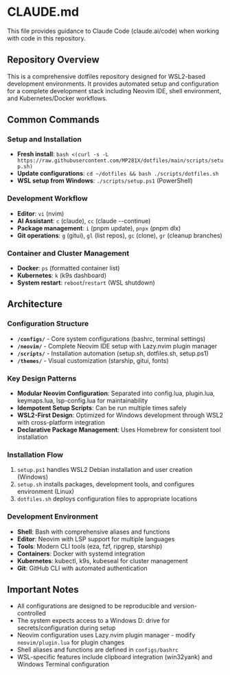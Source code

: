 # CLAUDE.md

This file provides guidance to Claude Code (claude.ai/code) when working with code in this repository.

## Repository Overview

This is a comprehensive dotfiles repository designed for WSL2-based development environments. It provides automated setup and configuration for a complete development stack including Neovim IDE, shell environment, and Kubernetes/Docker workflows.

## Common Commands

### Setup and Installation
- **Fresh install**: `bash <(curl -s -L https://raw.githubusercontent.com/MP281X/dotfiles/main/scripts/setup.sh)`
- **Update configurations**: `cd ~/dotfiles && bash ./scripts/dotfiles.sh`
- **WSL setup from Windows**: `./scripts/setup.ps1` (PowerShell)

### Development Workflow
- **Editor**: `vi` (nvim)
- **AI Assistant**: `c` (claude), `cc` (claude --continue)
- **Package management**: `i` (pnpm update), `pnpx` (pnpm dlx)
- **Git operations**: `g` (gitui), `gl` (list repos), `gc` (clone), `gr` (cleanup branches)

### Container and Cluster Management
- **Docker**: `ps` (formatted container list)
- **Kubernetes**: `k` (k9s dashboard)
- **System restart**: `reboot`/`restart` (WSL shutdown)

## Architecture

### Configuration Structure
- **`/configs/`** - Core system configurations (bashrc, terminal settings)
- **`/neovim/`** - Complete Neovim IDE setup with Lazy.nvim plugin manager
- **`/scripts/`** - Installation automation (setup.sh, dotfiles.sh, setup.ps1)
- **`/themes/`** - Visual customization (starship, gitui, fonts)

### Key Design Patterns
- **Modular Neovim Configuration**: Separated into config.lua, plugin.lua, keymaps.lua, lsp-config.lua for maintainability
- **Idempotent Setup Scripts**: Can be run multiple times safely
- **WSL2-First Design**: Optimized for Windows development through WSL2 with cross-platform integration
- **Declarative Package Management**: Uses Homebrew for consistent tool installation

### Installation Flow
1. `setup.ps1` handles WSL2 Debian installation and user creation (Windows)
2. `setup.sh` installs packages, development tools, and configures environment (Linux)
3. `dotfiles.sh` deploys configuration files to appropriate locations

### Development Environment
- **Shell**: Bash with comprehensive aliases and functions
- **Editor**: Neovim with LSP support for multiple languages
- **Tools**: Modern CLI tools (eza, fzf, ripgrep, starship)
- **Containers**: Docker with systemd integration
- **Kubernetes**: kubectl, k9s, kubeseal for cluster management
- **Git**: GitHub CLI with automated authentication

## Important Notes

- All configurations are designed to be reproducible and version-controlled
- The system expects access to a Windows D: drive for secrets/configuration during setup
- Neovim configuration uses Lazy.nvim plugin manager - modify `neovim/plugin.lua` for plugin changes
- Shell aliases and functions are defined in `configs/bashrc`
- WSL-specific features include clipboard integration (win32yank) and Windows Terminal configuration